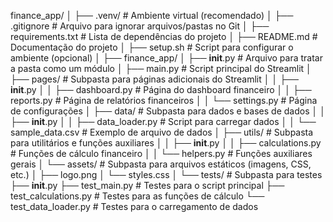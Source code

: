 finance_app/
│
├── .venv/                    # Ambiente virtual (recomendado)
│
├── .gitignore                # Arquivo para ignorar arquivos/pastas no Git
│
├── requirements.txt          # Lista de dependências do projeto
│
├── README.md                 # Documentação do projeto
│
├── setup.sh                  # Script para configurar o ambiente (opcional)
│
├── finance_app/
│   ├── __init__.py           # Arquivo para tratar a pasta como um módulo
│   ├── main.py               # Script principal do Streamlit
│   ├── pages/                # Subpasta para páginas adicionais do Streamlit
│   │   ├── __init__.py
│   │   ├── dashboard.py      # Página do dashboard financeiro
│   │   ├── reports.py        # Página de relatórios financeiros
│   │   └── settings.py       # Página de configurações
│   ├── data/                 # Subpasta para dados e bases de dados
│   │   ├── __init__.py
│   │   ├── data_loader.py    # Script para carregar dados
│   │   └── sample_data.csv   # Exemplo de arquivo de dados
│   ├── utils/                # Subpasta para utilitários e funções auxiliares
│   │   ├── __init__.py
│   │   ├── calculations.py   # Funções de cálculo financeiro
│   │   └── helpers.py        # Funções auxiliares gerais
│   └── assets/               # Subpasta para arquivos estáticos (imagens, CSS, etc.)
│       ├── logo.png
│       └── styles.css
│
└── tests/                    # Subpasta para testes
    ├── __init__.py
    ├── test_main.py          # Testes para o script principal
    ├── test_calculations.py  # Testes para as funções de cálculo
    └── test_data_loader.py   # Testes para o carregamento de dados

